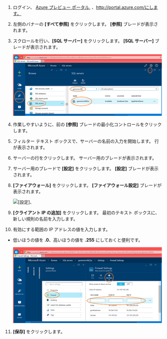 


1. ログイン、 [Azure プレビュー ポータル](http://portal.azure.com/), 、http://portal.azure.com/にします。

2. 左側のバナーの **[すべて参照]** をクリックします。 **[参照]** ブレードが表示されます。

3. スクロールを行い、**[SQL サーバー]** をクリックします。 **[SQL サーバー]** ブレードが表示されます。

    ![ポータルで Azure SQL Database サーバーを見つける][b21-findserverinportal]

4. 作業しやすいように、前の **[参照]** ブレードの最小化コントロールをクリックします。

5. フィルター テキスト ボックスで、サーバーの名前の入力を開始します。 行が表示されます。

6. サーバーの行をクリックします。 サーバー用のブレードが表示されます。

7. サーバー用のブレードで **[設定]** をクリックします。 **[設定]** ブレードが表示されます。

8. **[ファイアウォール]** をクリックします。 **[ファイアウォール設定]** ブレードが表示されます。

    ![[設定]、][b31-settingsfirewallnavig]

9. **[クライアント IP の追加]** をクリックします。 最初のテキスト ボックスに、新しい規則の名前を入力します。

10. 有効にする範囲の IP アドレスの値を入力します。
 - 低いほうの値を **.0**、高いほうの値を **.255** にしておくと便利です。

    ![許可する IP アドレスの範囲を追加する][b41-addrange]

11. **[保存]** をクリックします。










[b21-findserverinportal]: ./media/sql-database-include-ip-address-22-v12portal/firewall-ip-b21-v12portal-findsvr.png 
[b31-settingsfirewallnavig]: ./media/sql-database-include-ip-address-22-v12portal/firewall-ip-b31-v12portal-settingsfirewall.png 
[b41-addrange]: ./media/sql-database-include-ip-address-22-v12portal/firewall-ip-b41-v12portal-addrange.png 

